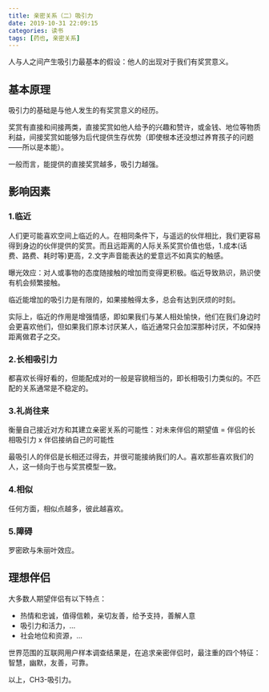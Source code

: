 ```yaml
---
title: 亲密关系（二）吸引力
date: 2019-10-31 22:09:15
categories: 读书
tags: [药也, 亲密关系]
---
```


人与人之间产生吸引力最基本的假设：他人的出现对于我们有奖赏意义。

<!--more-->

## 基本原理
吸引力的基础是与他人发生的有奖赏意义的经历。

奖赏有直接和间接两类，直接奖赏如他人给予的兴趣和赞许，或金钱、地位等物质利益，间接奖赏如能够为后代提供生存优势（即使根本还没想过养育孩子的问题——所以是本能）。

一般而言，能提供的直接奖赏越多，吸引力越强。

## 影响因素
### 1.临近
人们更可能喜欢空间上临近的人。在相同条件下，与遥远的伙伴相比，我们更容易得到身边的伙伴提供的奖赏。而且远距离的人际关系奖赏价值也低，1.成本(话费、路费、耗时等)更高，2.文字声音能表达的爱意远不如真实的触感。

曝光效应：对人或事物的态度随接触的增加而变得更积极。临近导致熟识，熟识使有机会频繁接触。

临近能增加的吸引力是有限的，如果接触得太多，总会有达到厌烦的时刻。

实际上，临近的作用是增强情感，即如果我们与某人相处愉快，他们在我们身边时会更喜欢他们，但如果我们原本讨厌某人，临近通常只会加深那种讨厌，不如保持距离做君子之交。

### 2.长相吸引力
都喜欢长得好看的，但能配成对的一般是容貌相当的，即长相吸引力类似的。不匹配的关系通常是不稳定的。

### 3.礼尚往来
衡量自己接近对方和其建立亲密关系的可能性：对未来伴侣的期望值 = 伴侣的长相吸引力 x 伴侣接纳自己的可能性

最吸引人的伴侣是长相还过得去，并很可能接纳我们的人。喜欢那些喜欢我们的人，这一倾向于也与奖赏模型一致。

### 4.相似
任何方面，相似点越多，彼此越喜欢。

### 5.障碍
罗密欧与朱丽叶效应。

## 理想伴侣
大多数人期望伴侣有以下特点：
- 热情和忠诚，值得信赖，亲切友善，给予支持，善解人意
- 吸引力和活力，...
- 社会地位和资源，...

世界范围的互联网用户样本调查结果是，在追求亲密伴侣时，最注重的四个特征：智慧，幽默，友善，可靠。

以上，CH3-吸引力。
